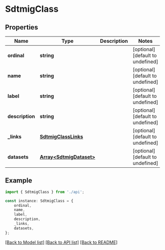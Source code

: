 # SdtmigClass


## Properties

Name | Type | Description | Notes
------------ | ------------- | ------------- | -------------
**ordinal** | **string** |  | [optional] [default to undefined]
**name** | **string** |  | [optional] [default to undefined]
**label** | **string** |  | [optional] [default to undefined]
**description** | **string** |  | [optional] [default to undefined]
**_links** | [**SdtmigClassLinks**](SdtmigClassLinks.md) |  | [optional] [default to undefined]
**datasets** | [**Array&lt;SdtmigDataset&gt;**](SdtmigDataset.md) |  | [optional] [default to undefined]

## Example

```typescript
import { SdtmigClass } from './api';

const instance: SdtmigClass = {
    ordinal,
    name,
    label,
    description,
    _links,
    datasets,
};
```

[[Back to Model list]](../README.md#documentation-for-models) [[Back to API list]](../README.md#documentation-for-api-endpoints) [[Back to README]](../README.md)

